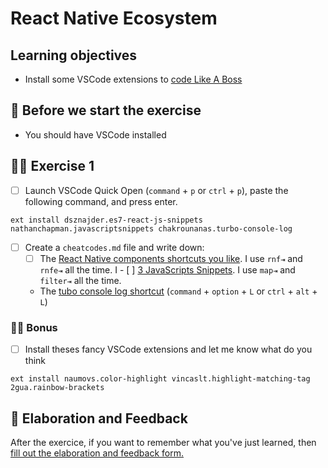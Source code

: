 # React Native Ecosystem

## Learning objectives

- Install some VSCode extensions to [code Like A Boss](https://www.youtube.com/watch?v=NisCkxU544c)

## 🥑 Before we start the exercise

- You should have VSCode installed

## 🤸‍♀️ Exercise 1

- [ ] Launch VSCode Quick Open (`command` + `p` or `ctrl` + `p`), paste the following command, and press enter.

```console
ext install dsznajder.es7-react-js-snippets nathanchapman.javascriptsnippets chakrounanas.turbo-console-log
```

- [ ] Create a `cheatcodes.md` file and write down:
  - [ ] The [React Native components shortcuts you like](https://github.com/dsznajder/vscode-es7-javascript-react-snippets#react-native-components). I use `rnf⇥` and `rnfe⇥` all the time.
I - [ ] [3 JavaScripts Snippets](https://github.com/nathanchapman/vscode-javascript-snippets). I use `map⇥` and `filter⇥` all the time.
  - The [tubo console log shortcut](https://github.com/Chakroun-Anas/turbo-console-log) (`command` + `option` + `L` or `ctrl` + `alt` + `L`)

### 🏋️‍♀️ Bonus

- [ ] Install theses fancy VSCode extensions and let me know what do you think

```console
ext install naumovs.color-highlight vincaslt.highlight-matching-tag 2gua.rainbow-brackets
```

## 🏅 Elaboration and Feedback

<div>
<span>After the exercice, if you want to remember what you've just learned, then </span>
<a rel="noopener noreferrer" target="_blank" href="https://airtable.com/shrBuZqOJL5UeLLF1?prefill_Name=React+Native+Ecosystem&prefill_Exercice=1">
  fill out the elaboration and feedback form.
</a>
</div>
